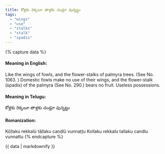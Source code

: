```yaml
---
title: కోళ్లకు రెక్కలూ తాళ్లకు చండ్లూ వున్నట్టు
tags:
  - "wings"
  - "use"
  - "stalks"
  - "stalk"
  - "spadix"
---
```


{% capture data %}
#### Meaning in English:
Like the wings of fowls, and the flower-stalks of palmyra trees.
(See No. 1063. )
Domestic fowls make no use of their wings, and the flower-stalk (spadix) of the palmyra (See No. 290.) bears no fruit.
Useless possessions.

#### Meaning in Telugu:
కోళ్లకు రెక్కలూ తాళ్లకు చండ్లూ వున్నట్టు

#### Romanization:
Kōḷlaku rekkalū tāḷlaku caṇḍlū vunnaṭṭu
Kollaku rekkalu tallaku candlu vunnattu
{% endcapture %}

{{ data | markdownify }}

